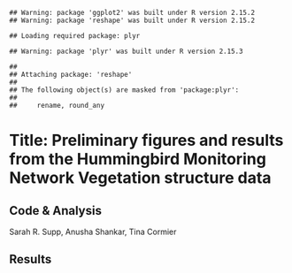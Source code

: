 
```
## Warning: package 'ggplot2' was built under R version 2.15.2
## Warning: package 'reshape' was built under R version 2.15.2
```

```
## Loading required package: plyr
```

```
## Warning: package 'plyr' was built under R version 2.15.3
```

```
## 
## Attaching package: 'reshape'
## 
## The following object(s) are masked from 'package:plyr':
## 
##     rename, round_any
```


**Title:** Preliminary figures and results from the Hummingbird Monitoring Network Vegetation structure data
========================================================
**Code & Analysis** 
--------------------------------------
Sarah R. Supp, Anusha Shankar, Tina Cormier

**Results**
------------------
